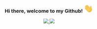 <div align="center">

  ### Hi there, welcome to my Github! <img src="https://github.com/ABSphreak/ABSphreak/blob/master/gifs/Hi.gif" width="30px">

</div>  
<div align="center">
   <a href="https://npankov.github.io/">
    <img src="https://img.shields.io/badge/web-cv-red">
   <a href="https://www.linkedin.com/in/pankof/">
    <img src="https://img.shields.io/badge/linkedin-pankof-red">
   </a>

</div>
